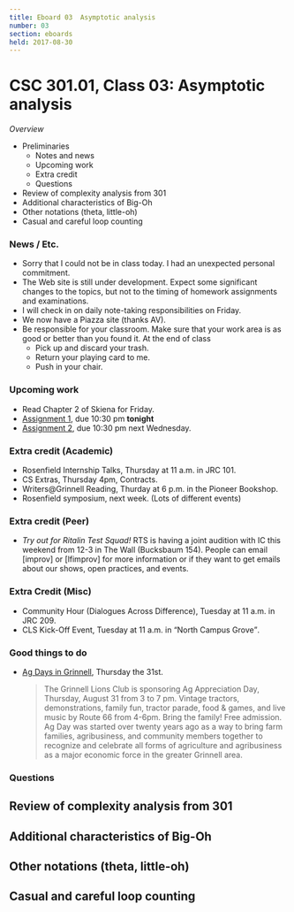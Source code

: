 ```yaml
---
title: Eboard 03  Asymptotic analysis
number: 03
section: eboards
held: 2017-08-30
---
```

CSC 301.01, Class 03:  Asymptotic analysis
==========================================

_Overview_

* Preliminaries
    * Notes and news
    * Upcoming work
    * Extra credit
    * Questions
* Review of complexity analysis from 301
* Additional characteristics of Big-Oh
* Other notations (theta, little-oh)
* Casual and careful loop counting

### News / Etc.

* Sorry that I could not be in class today.  I had an unexpected personal
  commitment.
* The Web site is still under development.  Expect some significant
  changes to the topics, but not to the timing of homework assignments
  and examinations.
* I will check in on daily note-taking responsibilities on Friday.
* We now have a Piazza site (thanks AV).
* Be responsible for your classroom.  Make sure that your work area is
  as good or better than you found it.  At the end of class
    * Pick up and discard your trash.
    * Return your playing card to me.
    * Push in your chair.
   
### Upcoming work

* Read Chapter 2 of Skiena for Friday.
* [Assignment 1](../assignments/assignment01), due 10:30 pm **tonight**
* [Assignment 2](../assignments/assignment02), due 10:30 pm next Wednesday.

### Extra credit (Academic)

* Rosenfield Internship Talks, Thursday at 11 a.m. in JRC 101.
* CS Extras, Thursday 4pm, Contracts.
* Writers@Grinnell Reading, Thurday at 6 p.m. in the Pioneer Bookshop.
* Rosenfield symposium, next week.  (Lots of different events)

### Extra credit (Peer)

* *Try out for Ritalin Test Squad!*  RTS is having a joint audition with
  IC this weekend from 12-3 in The Wall (Bucksbaum 154). People can email
  [improv] or [lfimprov] for more information or if they want to get emails
  about our shows, open practices, and events.

### Extra Credit (Misc)

* Community Hour (Dialogues Across Difference), Tuesday at 11 a.m. in JRC 209.
* CLS Kick-Off Event, Tuesday at 11 a.m. in <q>North Campus Grove</q>.

### Good things to do

* [Ag Days in Grinnell](https://www.grinnellchamber.org/en/events/community_calendar/?action=view&eventID=15784), Thursday the 31st.  
    > The Grinnell Lions Club is sponsoring Ag Appreciation Day,
    Thursday, August 31 from 3 to 7 pm. Vintage tractors, demonstrations,
    family fun, tractor parade, food & games, and live music by Route
    66 from 4-6pm. Bring the family! Free admission. Ag Day was started
    over twenty years ago as a way to bring farm families, agribusiness,
    and community members together to recognize and celebrate all forms
    of agriculture and agribusiness as a major economic force in the
    greater Grinnell area.


### Questions

Review of complexity analysis from 301
--------------------------------------

Additional characteristics of Big-Oh
------------------------------------

Other notations (theta, little-oh)
----------------------------------

Casual and careful loop counting
--------------------------------

